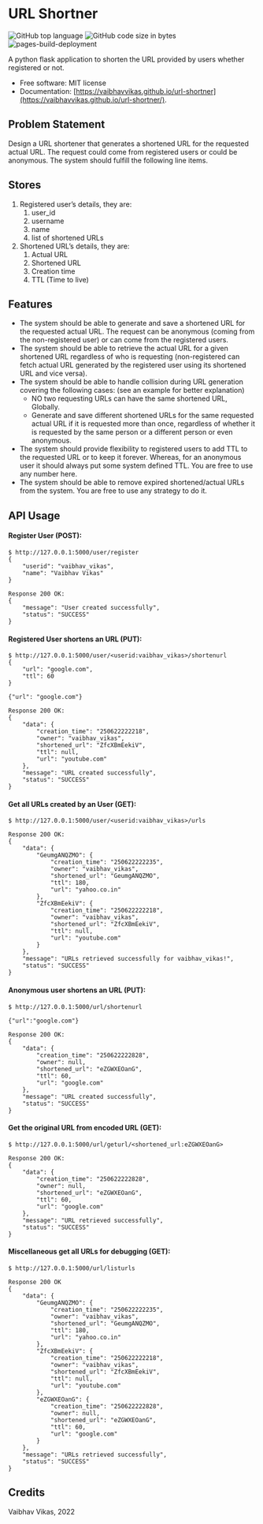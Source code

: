 # URL Shortner

![GitHub top language](https://img.shields.io/github/languages/top/vaibhavvikas/url-shortner)
![GitHub code size in bytes](https://img.shields.io/github/languages/code-size/vaibhavvikas/url-shortner)
![pages-build-deployment](https://github.com/vaibhavvikas/url-shortner/actions/workflows/pages/pages-build-deployment/badge.svg?branch=main)

A python flask application to shorten the URL provided by users whether registered or not.

* Free software: MIT license
* Documentation: [https://vaibhavvikas.github.io/url-shortner](https://vaibhavvikas.github.io/url-shortner/).

## Problem Statement

Design a URL shortener that generates a shortened URL for the requested actual URL.
The request could come from registered users or could be anonymous.
The system should fulfill the following line items.

## Stores

1. Registered user’s details, they are:
    1. user_id
    2. username
    3. name
    4. list of shortened URLs
2. Shortened URL’s details, they are:
    1. Actual URL
    2. Shortened URL
    3. Creation time
    4. TTL (Time to live)

## Features

* The system should be able to generate and save a shortened URL for the requested actual URL. The request can be anonymous (coming from the non-registered user) or can come from the registered users.
* The system should be able to retrieve the actual URL for a given shortened URL regardless of who is requesting (non-registered can fetch actual URL generated by the registered user using its shortened URL and vice versa).
* The system should be able to handle collision during URL generation covering the following cases: (see an example for better explanation)
    - NO two requesting URLs can have the same shortened URL, Globally.
    - Generate and save different shortened URLs for the same requested actual URL if it is requested more than once, regardless of whether it is requested by the same person or a different person or even anonymous.
* The system should provide flexibility to registered users to add TTL to the requested URL or to keep it forever. Whereas, for an anonymous user it should always put some system defined TTL. You are free to use any number here.
* The system should be able to remove expired shortened/actual URLs from the system. You are free to use any strategy to do it.

## API Usage

#### Register User (POST):
```console
$ http://127.0.0.1:5000/user/register
{
    "userid": "vaibhav_vikas",
    "name": "Vaibhav Vikas"
}

Response 200 OK:
{
    "message": "User created successfully",
    "status": "SUCCESS"
}
```

#### Registered User shortens an URL (PUT):
```console
$ http://127.0.0.1:5000/user/<userid:vaibhav_vikas>/shortenurl
{
    "url": "google.com",
    "ttl": 60
}

{"url": "google.com"}

Response 200 OK:
{
    "data": {
        "creation_time": "250622222218",
        "owner": "vaibhav_vikas",
        "shortened_url": "ZfcXBmEekiV",
        "ttl": null,
        "url": "youtube.com"
    },
    "message": "URL created successfully",
    "status": "SUCCESS"
}
```

#### Get all URLs created by an User (GET):
```console
$ http://127.0.0.1:5000/user/<userid:vaibhav_vikas>/urls

Response 200 OK:
{
    "data": {
        "GeumgANQZMO": {
            "creation_time": "250622222235",
            "owner": "vaibhav_vikas",
            "shortened_url": "GeumgANQZMO",
            "ttl": 180,
            "url": "yahoo.co.in"
        },
        "ZfcXBmEekiV": {
            "creation_time": "250622222218",
            "owner": "vaibhav_vikas",
            "shortened_url": "ZfcXBmEekiV",
            "ttl": null,
            "url": "youtube.com"
        }
    },
    "message": "URLs retrieved successfully for vaibhav_vikas!",
    "status": "SUCCESS"
}
```

#### Anonymous user shortens an URL (PUT):
```console
$ http://127.0.0.1:5000/url/shortenurl

{"url":"google.com"}

Response 200 OK:
{
    "data": {
        "creation_time": "250622222828",
        "owner": null,
        "shortened_url": "eZGWXEOanG",
        "ttl": 60,
        "url": "google.com"
    },
    "message": "URL created successfully",
    "status": "SUCCESS"
}
```

#### Get the original URL from encoded URL (GET):
```console
$ http://127.0.0.1:5000/url/geturl/<shortened_url:eZGWXEOanG>

Response 200 OK:
{
    "data": {
        "creation_time": "250622222828",
        "owner": null,
        "shortened_url": "eZGWXEOanG",
        "ttl": 60,
        "url": "google.com"
    },
    "message": "URL retrieved successfully",
    "status": "SUCCESS"
}
```

#### Miscellaneous get all URLs for debugging (GET):
```console
$ http://127.0.0.1:5000/url/listurls

Response 200 OK
{
    "data": {
        "GeumgANQZMO": {
            "creation_time": "250622222235",
            "owner": "vaibhav_vikas",
            "shortened_url": "GeumgANQZMO",
            "ttl": 180,
            "url": "yahoo.co.in"
        },
        "ZfcXBmEekiV": {
            "creation_time": "250622222218",
            "owner": "vaibhav_vikas",
            "shortened_url": "ZfcXBmEekiV",
            "ttl": null,
            "url": "youtube.com"
        },
        "eZGWXEOanG": {
            "creation_time": "250622222828",
            "owner": null,
            "shortened_url": "eZGWXEOanG",
            "ttl": 60,
            "url": "google.com"
        }
    },
    "message": "URLs retrieved successfully",
    "status": "SUCCESS"
}
```

## Credits
Vaibhav Vikas, 2022
